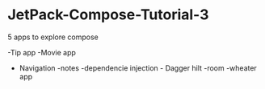 # JetPack-Compose-Tutorial-3

5 apps to explore compose

-Tip app
-Movie app
 - Navigation 
-notes
  -dependencie injection - Dagger hilt
  -room
-wheater app
